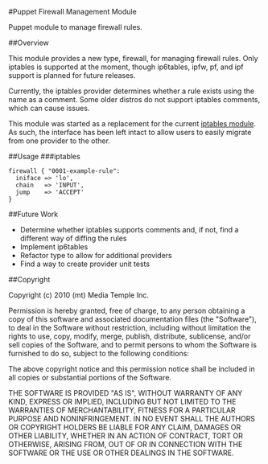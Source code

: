 #Puppet Firewall Management Module

Puppet module to manage firewall rules.

##Overview

This module provides a new type, firewall, for managing firewall rules. Only iptables is supported at the moment, though ip6tables, ipfw, pf, and ipf support is planned for future releases.

Currently, the iptables provider determines whether a rule exists using the name as a comment. Some older distros do not support iptables comments, which can cause issues.

This module was started as a replacement for the current [iptables module](https://github.com/camptocamp/puppet-iptables). As such, the interface has been left intact to allow users to easily migrate from one provider to the other.

##Usage
###iptables

    firewall { "0001-example-rule":
      iniface => 'lo',
      chain   => 'INPUT',
      jump    => 'ACCEPT'
    }

##Future Work

- Determine whether iptables supports comments and, if not, find a different way of diffing the rules
- Implement ip6tables
- Refactor type to allow for additional providers
- Find a way to create provider unit tests

##Copyright

Copyright (c) 2010 (mt) Media Temple Inc.

Permission is hereby granted, free of charge, to any person obtaining a copy
of this software and associated documentation files (the "Software"), to deal
in the Software without restriction, including without limitation the rights
to use, copy, modify, merge, publish, distribute, sublicense, and/or sell
copies of the Software, and to permit persons to whom the Software is
furnished to do so, subject to the following conditions:

The above copyright notice and this permission notice shall be included in
all copies or substantial portions of the Software.

THE SOFTWARE IS PROVIDED "AS IS", WITHOUT WARRANTY OF ANY KIND, EXPRESS OR
IMPLIED, INCLUDING BUT NOT LIMITED TO THE WARRANTIES OF MERCHANTABILITY,
FITNESS FOR A PARTICULAR PURPOSE AND NONINFRINGEMENT. IN NO EVENT SHALL THE
AUTHORS OR COPYRIGHT HOLDERS BE LIABLE FOR ANY CLAIM, DAMAGES OR OTHER
LIABILITY, WHETHER IN AN ACTION OF CONTRACT, TORT OR OTHERWISE, ARISING FROM,
OUT OF OR IN CONNECTION WITH THE SOFTWARE OR THE USE OR OTHER DEALINGS IN
THE SOFTWARE.
